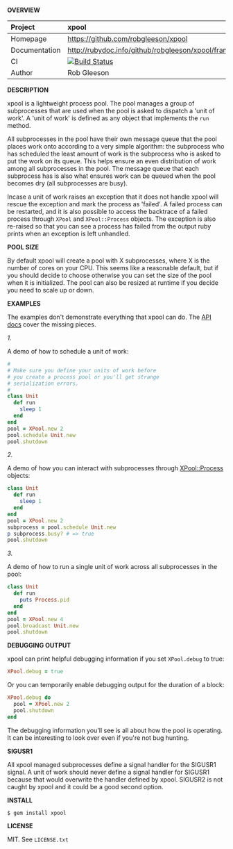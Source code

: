 __OVERVIEW__

| Project         | xpool
|:----------------|:--------------------------------------------------
| Homepage        | https://github.com/robgleeson/xpool
| Documentation   | http://rubydoc.info/github/robgleeson/xpool/frames 
| CI              | [![Build Status](https://travis-ci.org/robgleeson/xpool.png)](https://travis-ci.org/robgleeson/xpool)
| Author          | Rob Gleeson             


__DESCRIPTION__

xpool is a lightweight process pool. The pool manages a group of subprocesses
that are used when the pool is asked to dispatch a 'unit of work'. A 
'unit of work' is defined as any object that implements the `run` method.

All subprocesses in the pool have their own message queue that the pool places
work onto according to a very simple algorithm: the subprocess who has scheduled
the least amount of work is the subprocess who is asked to put the work on its
queue. This helps ensure an even distribution of work among all subprocesses in 
the pool. The message queue that each subprocess has is also what ensures 
work can be queued when the pool becomes dry (all subprocesses are busy). 

Incase a unit of work raises an exception that it does not handle xpool will
rescue the exception and mark the process as 'failed'. A failed process can be
restarted, and it is also possible to access the backtrace of a failed process 
through `XPool` and `XPool::Process` objects. The exception is also re-raised 
so that you can see a process has failed from the output ruby prints when an 
exception is left unhandled.

__POOL SIZE__

By default xpool will create a pool with X subprocesses, where X is the number 
of cores on your CPU. This seems like a reasonable default, but if you should 
decide to choose otherwise you can set the size of the pool when it is 
initialized. The pool can also be resized at runtime if you decide you need to 
scale up or down.

__EXAMPLES__

The examples don't demonstrate everything that xpool can do. The 
[API docs](http://rubydoc.info/github/robgleeson/xpool) 
cover the missing pieces.

_1._

A demo of how to schedule a unit of work: 

```ruby
#
# Make sure you define your units of work before
# you create a process pool or you'll get strange
# serialization errors.
#
class Unit
  def run
    sleep 1
  end
end
pool = XPool.new 2
pool.schedule Unit.new
pool.shutdown
```

_2._

A demo of how you can interact with subprocesses through 
[XPool::Process](http://rdoc.info/github/robgleeson/xpool/master/XPool/Process)
objects:

```ruby
class Unit
  def run
    sleep 1
  end
end
pool = XPool.new 2
subprocess = pool.schedule Unit.new 
p subprocess.busy? # => true
pool.shutdown
```

_3._

A demo of how to run a single unit of work across all subprocesses in the
pool:

```ruby
class Unit
  def run
    puts Process.pid
  end
end
pool = XPool.new 4
pool.broadcast Unit.new
pool.shutdown
```

__DEBUGGING OUTPUT__

xpool can print helpful debugging information if you set `XPool.debug` 
to true:

```ruby
XPool.debug = true
```

Or you can temporarily enable debugging output for the duration of a block:

```ruby
XPool.debug do 
  pool = XPool.new 2
  pool.shutdown
end
```

The debugging information you'll see is all about how the pool is operating. 
It can be interesting to look over even if you're not bug hunting.

__SIGUSR1__

All xpool managed subprocesses define a signal handler for the SIGUSR1 signal.
A unit of work should never define a signal handler for SIGUSR1 because that 
would overwrite the handler defined by xpool. SIGUSR2 is not caught by xpool
and it could be a good second option.


__INSTALL__

    $ gem install xpool

__LICENSE__

MIT. See `LICENSE.txt` 

